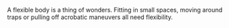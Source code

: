 A flexible body is a thing of wonders.
Fitting in small spaces, moving around traps or pulling off acrobatic maneuvers all need flexibility.